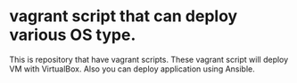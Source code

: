 # vagrant script that can deploy various OS type.
This is repository that have vagrant scripts.
These vagrant script will deploy VM with VirtualBox.
Also you can deploy application using Ansible.
